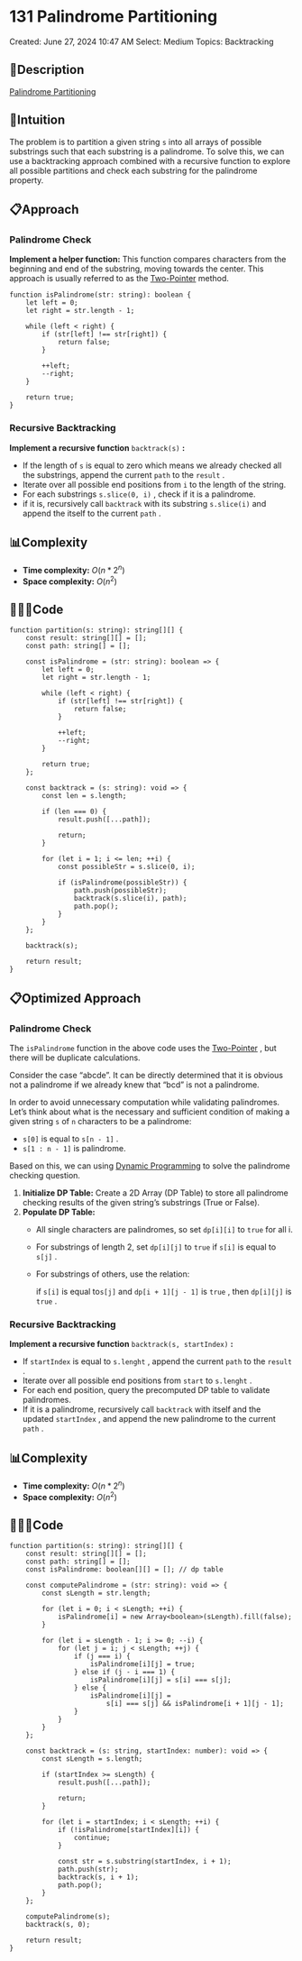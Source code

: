 # 131 Palindrome Partitioning

Created: June 27, 2024 10:47 AM
Select: Medium
Topics: Backtracking

## 📖Description

[Palindrome Partitioning](https://leetcode.com/problems/palindrome-partitioning/description/)

## 🤔Intuition

The problem is to partition a given string `s` into all arrays of possible substrings such that each substring is a palindrome. To solve this, we can use a backtracking approach combined with a recursive function to explore all possible partitions and check each substring for the palindrome property.

## 📋Approach

### Palindrome Check

**Implement a helper function:** This function compares characters from the beginning and end of the substring, moving towards the center. This approach is usually referred to as the [Two-Pointer](https://www.notion.so/Two-Pointer-8b25b594f863437f9abd69ff0cc77566?pvs=21) method.

```tsx
function isPalindrome(str: string): boolean {
    let left = 0;
    let right = str.length - 1;

    while (left < right) {
        if (str[left] !== str[right]) {
            return false;
        }

        ++left;
        --right;
    }

    return true;
}
```

### Recursive Backtracking

**Implement a recursive function** `backtrack(s)` **:**

- If the length of `s` is equal to zero which means we already checked all the substrings, append the current `path` to the `result` .
- Iterate over all possible end positions from `i` to the length of the string.
- For each substrings `s.slice(0, i)` , check if it is a palindrome.
- if it is, recursively call `backtrack` with its substring `s.slice(i)` and append the itself to the current `path` .

## 📊Complexity

- **Time complexity:** $O(n * 2^n)$
- **Space complexity:** $O(n^2)$

## 🧑🏻‍💻Code

```tsx
function partition(s: string): string[][] {
    const result: string[][] = [];
    const path: string[] = [];

    const isPalindrome = (str: string): boolean => {
        let left = 0;
        let right = str.length - 1;

        while (left < right) {
            if (str[left] !== str[right]) {
                return false;
            }

            ++left;
            --right;
        }

        return true;
    };

    const backtrack = (s: string): void => {
        const len = s.length;

        if (len === 0) {
            result.push([...path]);

            return;
        }

        for (let i = 1; i <= len; ++i) {
            const possibleStr = s.slice(0, i);

            if (isPalindrome(possibleStr)) {
                path.push(possibleStr);
                backtrack(s.slice(i), path);
                path.pop();
            }
        }
    };

    backtrack(s);

    return result;
}
```

## 📋Optimized Approach

### Palindrome Check

The `isPalindrome` function in the above code uses the [Two-Pointer](https://www.notion.so/Two-Pointer-8b25b594f863437f9abd69ff0cc77566?pvs=21) , but there will be duplicate calculations.

Consider the case “abcde”. It can be directly determined that it is obvious not a palindrome if we already knew that “bcd” is not a palindrome.

In order to avoid unnecessary computation while validating palindromes. Let’s think about what is the necessary and sufficient condition of making a given string `s` of `n` characters to be a palindrome:

- `s[0]` is equal to `s[n - 1]` .
- `s[1 : n - 1]` is palindrome.

Based on this, we can using [Dynamic Programming](https://www.notion.so/Dynamic-Programming-1c57cbbf1f9f4e5394fa09866f072ac5?pvs=21)  to solve the palindrome checking question. 

1. **Initialize DP Table:** Create a 2D Array (DP Table) to store all palindrome checking results of the given string’s substrings (True or False).
2. **Populate DP Table:**
    - All single characters are palindromes, so set `dp[i][i]` to `true` for all i.
    - For substrings of  length 2, set `dp[i][j]` to `true` if `s[i]` is equal to `s[j]` .
    - For substrings of others, use the relation:
        
        if `s[i]` is equal to`s[j]` and `dp[i + 1][j - 1]`  is `true` , then `dp[i][j]`  is `true` .
        

### Recursive Backtracking

**Implement a recursive function** `backtrack(s, startIndex)` **:**

- If `startIndex` is equal to `s.lenght` , append the current `path` to the `result` .
- Iterate over all possible end positions from `start` to `s.lenght` .
- For each end position, query the precomputed DP table to validate palindromes.
- If it is a palindrome, recursively call `backtrack` with itself and the updated `startIndex` , and append the new palindrome to the current `path` .

## 📊Complexity

- **Time complexity:** $O(n * 2^n)$
- **Space complexity:** $O(n^2)$

## 🧑🏻‍💻Code

```tsx
function partition(s: string): string[][] {
    const result: string[][] = [];
    const path: string[] = [];
    const isPalindrome: boolean[][] = []; // dp table

    const computePalindrome = (str: string): void => {
        const sLength = str.length;

        for (let i = 0; i < sLength; ++i) {
            isPalindrome[i] = new Array<boolean>(sLength).fill(false);
        }

        for (let i = sLength - 1; i >= 0; --i) {
            for (let j = i; j < sLength; ++j) {
                if (j === i) {
                    isPalindrome[i][j] = true;
                } else if (j - i === 1) {
                    isPalindrome[i][j] = s[i] === s[j];
                } else {
                    isPalindrome[i][j] =
                        s[i] === s[j] && isPalindrome[i + 1][j - 1];
                }
            }
        }
    };

    const backtrack = (s: string, startIndex: number): void => {
        const sLength = s.length;

        if (startIndex >= sLength) {
            result.push([...path]);

            return;
        }

        for (let i = startIndex; i < sLength; ++i) {
            if (!isPalindrome[startIndex][i]) {
                continue;
            }

            const str = s.substring(startIndex, i + 1);
            path.push(str);
            backtrack(s, i + 1);
            path.pop();
        }
    };

    computePalindrome(s);
    backtrack(s, 0);

    return result;
}
```